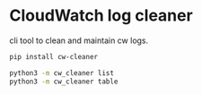 # CloudWatch log cleaner

cli tool to clean and maintain cw logs.

```sh
pip install cw-cleaner
```

```sh
python3 -m cw_cleaner list
python3 -m cw_cleaner table
```
